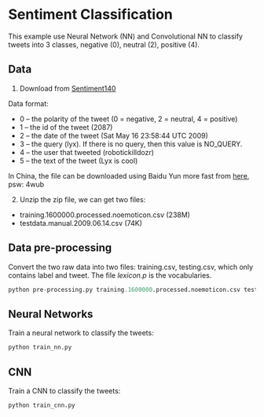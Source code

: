 # Sentiment Classification

This example use Neural Network (NN) and Convolutional NN to classify tweets into 3 classes, negative (0), neutral (2), positive (4).

## Data

1. Download from [Sentiment140](http://help.sentiment140.com/for-students/)

 Data format:

 * 0 – the polarity of the tweet (0 = negative, 2 = neutral, 4 = positive)
 * 1 – the id of the tweet (2087)
 * 2 – the date of the tweet (Sat May 16 23:58:44 UTC 2009)
 * 3 – the query (lyx). If there is no query, then this value is NO_QUERY.
 * 4 – the user that tweeted (robotickilldozr)
 * 5 – the text of the tweet (Lyx is cool)

 In China, the file can be downloaded using Baidu Yun more fast from [here](http://pan.baidu.com/s/1jHCiTb4), psw: 4wub

2. Unzip the zip file, we can get two files:

 * training.1600000.processed.noemoticon.csv (238M)
 * testdata.manual.2009.06.14.csv (74K)

## Data pre-processing

Convert the two raw data into two files: training.csv, testing.csv, which only contains label and tweet. The file *lexicon.p* is the vocabularies.

```python
python pre-processing.py training.1600000.processed.noemoticon.csv testdata.manual.2009.06.14.csv
```

## Neural Networks

Train a neural network to classify the tweets:

```python
python train_nn.py
```

## CNN
Train a CNN to classify the tweets:

```python
python train_cnn.py
```